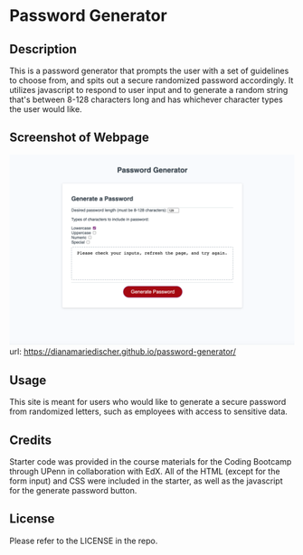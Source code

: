 # Password Generator

## Description

This is a password generator that prompts the user with a set of guidelines to choose from, and spits out a secure randomized password accordingly. It utilizes javascript to respond to user input and to generate a random string that's between 8-128 characters long and has whichever character types the user would like.

## Screenshot of Webpage

![Alt text](<Screenshot 2023-10-06 at 5.34.35 AM.png>)
url: https://dianamariedischer.github.io/password-generator/

## Usage

This site is meant for users who would like to generate a secure password from randomized letters, such as employees with access to sensitive data.

## Credits

Starter code was provided in the course materials for the Coding Bootcamp through UPenn in collaboration with EdX. All of the HTML (except for the form input) and CSS were included in the starter, as well as the javascript for the generate password button.

## License

Please refer to the LICENSE in the repo.

